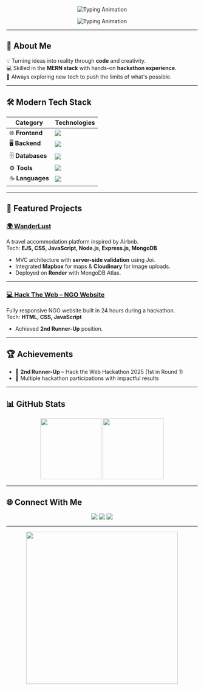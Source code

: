 <!-- Animated Typing Intro -->
<p align="center">
  <img src="https://readme-typing-svg.demolab.com?font=Fira+Code&pause=1000&color=4CAF50&center=true&vCenter=true&width=500&lines=console.log('Welcome+to+my+GitHub');Full+Stack+Web+Developer;Hackathon+Enthusiast;Always+Learning+%26+Building" alt="Typing Animation" />
</p>

<!-- Animated Typing Intro -->
<p align="center">
  <img src="https://readme-typing-svg.demolab.com?font=Fira+Code&size=22&duration=2000&pause=800&color=4CAF50&center=true&vCenter=true&width=550&lines=console.log('Welcome+to+my+GitHub');Full+Stack+Web+Developer;Hackathon+Enthusiast;Always+Learning+%26+Building;sudo+apt-get+install+creativity" alt="Typing Animation" />
</p>


---

## 🚀 About Me  
💡 Turning ideas into reality through **code** and creativity.  
💻 Skilled in the **MERN stack** with hands-on **hackathon experience**.  
🌱 Always exploring new tech to push the limits of what's possible.  

---

## 🛠 Modern Tech Stack  

<div align="center">

| **Category** | **Technologies** |
|--------------|------------------|
| 🌐 **Frontend** | <img src="https://skillicons.dev/icons?i=html,css,js,react,bootstrap,tailwind" /> |
| 🖥 **Backend** | <img src="https://skillicons.dev/icons?i=nodejs,express" /> |
| 🗄 **Databases** | <img src="https://skillicons.dev/icons?i=mongodb,mysql" /> |
| ⚙️ **Tools** | <img src="https://skillicons.dev/icons?i=git,github,vscode" /> |
| ☕ **Languages** | <img src="https://skillicons.dev/icons?i=java,javascript" /> |

</div>

---

## 🌟 Featured Projects  

### [🌍 WanderLust](https://github.com/OmUphade/WanderLust)
A travel accommodation platform inspired by Airbnb.  
Tech: **EJS, CSS, JavaScript, Node.js, Express.js, MongoDB**  
- MVC architecture with **server-side validation** using Joi.  
- Integrated **Mapbox** for maps & **Cloudinary** for image uploads.  
- Deployed on **Render** with MongoDB Atlas.  

---

### [💻 Hack The Web – NGO Website](https://github.com/OmUphade/Hack-The-Web)
Fully responsive NGO website built in 24 hours during a hackathon.  
Tech: **HTML, CSS, JavaScript**  
- Achieved **2nd Runner-Up** position.  

---

## 🏆 Achievements  
- 🥈 **2nd Runner-Up** – Hack the Web Hackathon 2025 (1st in Round 1)  
- 🎯 Multiple hackathon participations with impactful results  

---

## 📊 GitHub Stats  
<p align="center">
  <img src="https://github-readme-stats.vercel.app/api?username=OmUphade&show_icons=true&theme=tokyonight" height="160"/>
  <img src="https://github-readme-stats.vercel.app/api/top-langs/?username=OmUphade&layout=compact&theme=tokyonight" height="160"/>
</p>

---

## 🌐 Connect With Me  
<p align="center">
  <a href="mailto:omuphade1@gmail.com"><img src="https://img.shields.io/badge/Email-D14836?style=for-the-badge&logo=gmail&logoColor=white"/></a>
  <a href="http://linkedin.com/in/omuphade"><img src="https://img.shields.io/badge/LinkedIn-0077B5?style=for-the-badge&logo=linkedin&logoColor=white"/></a>
  <a href="https://github.com/OmUphade"><img src="https://img.shields.io/badge/GitHub-181717?style=for-the-badge&logo=github&logoColor=white"/></a>
</p>

---

<!-- Footer Animation -->
<p align="center">
  <img src="https://media.giphy.com/media/L1R1tvI9svkIWwpVYr/giphy.gif" width="400"/>
</p>
